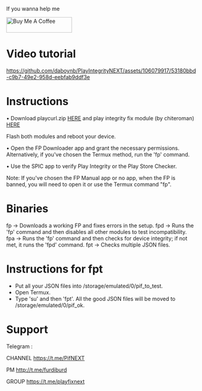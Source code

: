 If you wanna help me

<a href="https://www.buymeacoffee.com/daboynb" target="_blank"><img src="https://cdn.buymeacoffee.com/buttons/default-orange.png" alt="Buy Me A Coffee" height="41" width="174"></a>

# Video tutorial
https://github.com/daboynb/PlayIntegrityNEXT/assets/106079917/53180bbd-c9b7-49e2-958d-eebfab9ddf3e

# Instructions

• Download playcurl.zip [HERE](https://github.com/daboynb/PlayIntegrityNEXT/releases/download/playcurl/playcurl.zip) and play integrity fix module (by chiteroman) [HERE](https://github.com/chiteroman/PlayIntegrityFix/releases/latest)

 Flash both modules and reboot your device.

• Open the FP Downloader app and grant the necessary permissions. Alternatively, if you've chosen the Termux method, run the 'fp' command.

• Use the SPIC app to verify Play Integrity or the Play Store Checker.

Note: If you've chosen the FP Manual app or no app, when the FP is banned, you will need to open it or use the Termux command "fp".

# Binaries

fp -> Downloads a working FP and fixes errors in the setup.
fpd -> Runs the 'fp' command and then disables all other modules to test incompatibility.
fpa -> Runs the 'fp' command and then checks for device integrity; if not met, it runs the 'fpd' command.
fpt -> Checks multiple JSON files.

# Instructions for fpt

- Put all your JSON files into /storage/emulated/0/pif_to_test.
- Open Termux.
- Type 'su' and then 'fpt'. All the good JSON files will be moved to /storage/emulated/0/pif_ok.

# Support
Telegram :

CHANNEL https://t.me/PifNEXT

PM http://t.me/furdiburd 

GROUP https://t.me/playfixnext
